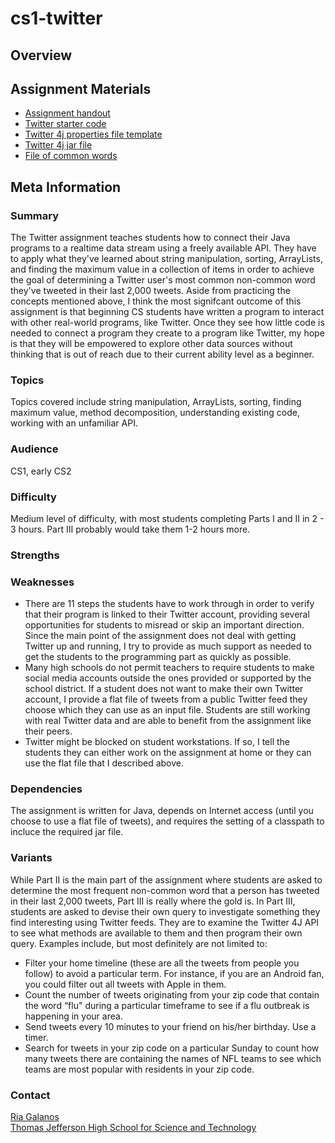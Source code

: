 # cs1-twitter

## Overview

## Assignment Materials

* [Assignment handout](Twitter.doc)
* [Twitter starter code](Twitter_Driver.java)
*  [Twitter 4j properties file template](twitter4j.properties)
*  [Twitter 4j jar file](twitter4j-core-4.0.4.jar)
*  [File of common words](commonWords.txt)

## Meta Information

### Summary
The Twitter assignment teaches students how to connect their Java programs to a realtime data stream using a freely available API.  They have to apply what they've learned about string manipulation, sorting, ArrayLists, and finding the maximum value in a collection of items in order to achieve the goal of determining a Twitter user's most common non-common word they've tweeted in their last 2,000 tweets.  Aside from practicing the concepts mentioned above, I think the most signifcant outcome of this assignment is that beginning CS students have written a program to interact with other real-world programs, like Twitter.  Once they see how little code is needed to connect a program they create to a program like Twitter, my hope is that they will be empowered to explore other data sources without thinking that is out of reach due to their current ability level as a beginner.

### Topics
Topics covered include string manipulation, ArrayLists, sorting, finding maximum value, method decomposition, understanding existing code, working with an unfamiliar API.

### Audience
CS1, early CS2

### Difficulty
Medium level of difficulty, with most students completing Parts I and II in 2 - 3 hours. Part III probably would take them 1-2 hours more.

### Strengths

### Weaknesses
* There are 11 steps the students have to work through in order to verify that their program is linked to their Twitter account, providing several opportunities for students to misread or skip an important direction.  Since the main point of the assignment does not deal with getting Twitter up and running, I try to provide as much support as needed to get the students to the programming part as quickly as possible.
* Many high schools do not permit teachers to require students to make social media accounts outside the ones provided or supported by the school district.  If a student does not want to make their own Twitter account, I provide a flat file of tweets from a public Twitter feed they choose which they can use as an input file.  Students are still working with real Twitter data and are able to benefit from the assignment like their peers.    
* Twitter might be blocked on student workstations.  If so, I tell the students they can either work on the assignment at home or they can use the flat file that I described above.

### Dependencies
The assignment is written for Java, depends on Internet access (until you choose to use a flat file of tweets), and requires the setting of a classpath to incluce the required jar file.

### Variants
While Part II is the main part of the assignment where students are asked to determine the most frequent non-common word that a person has tweeted in their last 2,000 tweets, Part III is really where the gold is.  In Part III, students are asked to devise their own query to investigate something they find interesting using Twitter feeds.  They are to examine the Twitter 4J API to see what methods are available to them and then program their own query.  Examples include, but most definitely are not limited to:
* Filter your home timeline (these are all the tweets from people you follow) to avoid a particular term.  For instance, if you are an Android fan, you could filter out all tweets with Apple in them. 
* Count the number of tweets originating from your zip code that contain the word “flu" during a particular timeframe to see if a flu outbreak is happening in your area.
* Send tweets every 10 minutes to your friend on his/her birthday.  Use a timer.  
* Search for tweets in your zip code on a particular Sunday to count how many tweets there are containing the names of NFL teams to see which teams are most popular with residents in your zip code. 

### Contact
[Ria Galanos](mailto:ria.galanos@gmail.com)<br>
[Thomas Jefferson High School for Science and Technology](http://www.tjhsst.edu)


